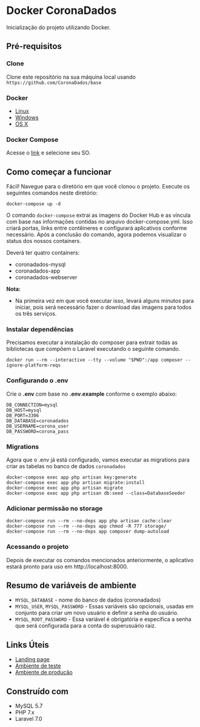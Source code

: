 # Docker CoronaDados
Inicialização do projeto utilizando Docker.

## Pré-requisitos
###  Clone
Clone este repositório na sua máquina local usando `https://github.com/CoronaDados/base`

### Docker
* [Linux](https://docs.docker.com/engine/install/)
* [Windows](https://docs.docker.com/docker-for-windows/install/)
* [OS X](https://docs.docker.com/docker-for-mac/install/)

### Docker Compose
Acesse o [link](https://docs.docker.com/compose/install/) e selecione seu SO.

## Como começar a funcionar
Fácil! Navegue para o diretório em que você clonou o projeto. Execute os seguintes comandos neste diretório:

``` 
docker-compose up -d
```

O comando `docker-compose` extrai as imagens do Docker Hub e as víncula com base nas informações contidas no arquivo docker-compose.yml. 
Isso criará portas, links entre contêineres e configurará aplicativos conforme necessário. 
Após a conclusão do comando, agora podemos visualizar o status dos nossos containers.

Deverá ter quatro containers:
- coronadados-mysql
- coronadados-app
- coronadados-webserver

**Nota:**
- Na primeira vez em que você executar isso, levará alguns minutos para iniciar, pois será necessário fazer o download das imagens para todos os três serviços.

### Instalar dependências
Precisamos executar a instalação do composer para extrair todas as bibliotecas que compõem o Laravel executando o seguinte comando.

```
docker run --rm --interactive --tty --volume "$PWD":/app composer --ignore-platform-reqs
```

### Configurando o .env
Crie o **.env** com base no **.env.example** conforme o exemplo abaixo:

```
DB_CONNECTION=mysql
DB_HOST=mysql
DB_PORT=3306
DB_DATABASE=coronadados
DB_USERNAME=corona_user
DB_PASSWORD=corona_pass
```

### Migrations
Agora que o .env já está configurado, vamos executar as migrations para criar as tabelas no banco de dados `coronadados`

```
docker-compose exec app php artisan key:generate
docker-compose exec app php artisan migrate:install
docker-compose exec app php artisan migrate
docker-compose exec app php artisan db:seed --class=DatabaseSeeder
```

### Adicionar permissão no storage
```
docker-compose run --rm --no-deps app php artisan cache:clear
docker-compose run --rm --no-deps app chmod -R 777 storage/
docker-compose run --rm --no-deps app composer dump-autoload
```

### Acessando o projeto
Depois de executar os comandos mencionados anteriormente, o aplicativo estará pronto para uso em http://localhost:8000.

## Resumo de variáveis de ambiente
- `MYSQL_DATABASE` - nome do banco de dados (coronadados)
- `MYSQL_USER`, `MYSQL_PASSWORD` - Essas variáveis são opcionais, usadas em conjunto para criar um novo usuário e definir a senha do usuário. 
- `MYSQL_ROOT_PASSWORD` - Essa variável é obrigatória e específica a senha que será configurada para a conta do superusuário raiz.

## Links Úteis
* [Landing page](https://coronadados.com.br/)
* [Ambiente de teste](http://teste-fiesc.coronadados.com.br/login)
* [Ambiente de produção](http://empresas.coronadados.com.br/)
   
## Construído com
* MySQL 5.7
* PHP 7.x
* Laravel 7.0
